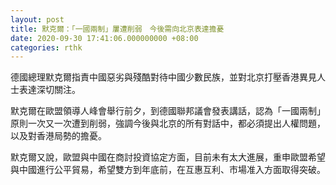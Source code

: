 ```yaml
---
layout: post
title: 默克爾：「一國兩制」屢遭削弱　今後需向北京表達擔憂
date: 2020-09-30 17:41:06.000000000 +08:00
categories: rthk
---
```


德國總理默克爾指責中國惡劣與殘酷對待中國少數民族，並對北京打壓香港異見人士表達深切關注。

默克爾在歐盟領導人峰會舉行前夕，到德國聯邦議會發表講話，認為「一國兩制」原則一次又一次遭到削弱，強調今後與北京的所有對話中，都必須提出人權問題，以及對香港局勢的擔憂。

默克爾又說，歐盟與中國在商討投資協定方面，目前未有太大進展，重申歐盟希望與中國進行公平貿易，希望雙方到年底前，在互惠互利、市場准入方面取得突破。
